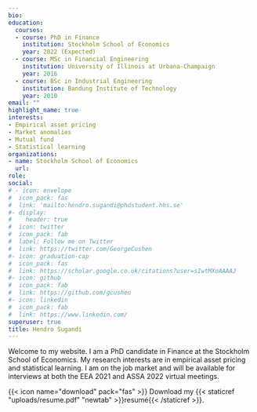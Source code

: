 ```yaml
---
bio: 
education:
  courses:
  - course: PhD in Finance
    institution: Stockholm School of Economics
    year: 2022 (Expected)
  - course: MSc in Financial Engineering
    institution: University of Illinois at Urbana-Champaign
    year: 2016
  - course: BSc in Industrial Engineering
    institution: Bandung Institute of Technology
    year: 2010
email: ""
highlight_name: true
interests:
- Empirical asset pricing
- Market anomalies
- Mutual fund
- Statistical learning
organizations:
- name: Stockholm School of Economics
  url: 
role: 
social:
# - icon: envelope
#  icon_pack: fas
#  link: 'mailto:hendro.sugandi@phdstudent.hhs.se'
#- display:
#    header: true
#  icon: twitter
#  icon_pack: fab
#  label: Follow me on Twitter
#  link: https://twitter.com/GeorgeCushen
#- icon: graduation-cap
#  icon_pack: fas
#  link: https://scholar.google.co.uk/citations?user=sIwtMXoAAAAJ
#- icon: github
#  icon_pack: fab
#  link: https://github.com/gcushen
#- icon: linkedin
#  icon_pack: fab
#  link: https://www.linkedin.com/
superuser: true
title: Hendro Sugandi
---
```


Welcome to my website.
I am a PhD candidate in Finance at the Stockholm School of Economics. My research interests are in empirical asset pricing and statistical learning. I am on the job market and will be available for interviews at both the EEA 2021 and ASSA 2022 virtual meetings.

{{< icon name="download" pack="fas" >}} Download my {{< staticref "uploads/resume.pdf" "newtab" >}}resumé{{< /staticref >}}.
